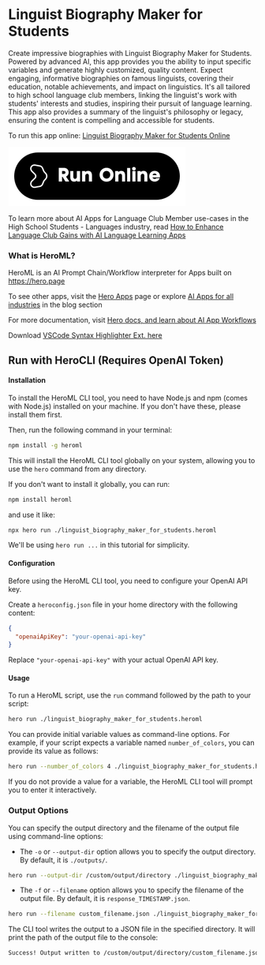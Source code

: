 # Linguist Biography Maker for Students

Create impressive biographies with Linguist Biography Maker for Students. Powered by advanced AI, this app provides you the ability to input specific variables and generate highly customized, quality content. Expect engaging, informative biographies on famous linguists, covering their education, notable achievements, and impact on linguistics. It's all tailored to high school language club members, linking the linguist's work with students' interests and studies, inspiring their pursuit of language learning. This app also provides a summary of the linguist's philosophy or legacy, ensuring the content is compelling and accessible for students.

To run this app online: [Linguist Biography Maker for Students Online](https://hero.page/app/linguist-biography-maker-for-students-inspiring-student-biographies-via-ai/XYpvPxIxJjyOXywUgZlR)

[![Run Linguist Biography Maker for Students Online](/assets/run.svg)](https://hero.page/app/linguist-biography-maker-for-students-inspiring-student-biographies-via-ai/XYpvPxIxJjyOXywUgZlR)

To learn more about AI Apps for Language Club Member use-cases in the High School Students - Languages industry, read [How to Enhance Language Club Gains with AI Language Learning Apps](https://hero.page/blog/ai/high-school-students-languages/how-to-enhance-language-club-gains-with-ai-language-learning-apps/170958)

### What is HeroML?
HeroML is an AI Prompt Chain/Workflow interpreter for Apps built on https://hero.page 

To see other apps, visit the [Hero Apps](https://hero.page/apps) page or explore [AI Apps for all industries](https://hero.page/blog) in the blog section

For more documentation, visit [Hero docs, and learn about AI App Workflows](https://hero.page/tutorials/introduction-to-heroml)

Download [VSCode Syntax Highlighter Ext. here](https://marketplace.visualstudio.com/items?itemName=hero-page.heroml)

## Run with HeroCLI (Requires OpenAI Token)

#### Installation

To install the HeroML CLI tool, you need to have Node.js and npm (comes with Node.js) installed on your machine. If you don't have these, please install them first. 

Then, run the following command in your terminal:

```bash
npm install -g heroml
```

This will install the HeroML CLI tool globally on your system, allowing you to use the `hero` command from any directory.

If you don't want to install it globally, you can run:

```bash
npm install heroml
```

and use it like:

```bash
npx hero run ./linguist_biography_maker_for_students.heroml
```

We'll be using `hero run ...` in this tutorial for simplicity.

#### Configuration

Before using the HeroML CLI tool, you need to configure your OpenAI API key. 

Create a `heroconfig.json` file in your home directory with the following content:

```json
{
  "openaiApiKey": "your-openai-api-key"
}
```

Replace `"your-openai-api-key"` with your actual OpenAI API key.

#### Usage

To run a HeroML script, use the `run` command followed by the path to your script:

```bash
hero run ./linguist_biography_maker_for_students.heroml
```

You can provide initial variable values as command-line options. For example, if your script expects a variable named `number_of_colors`, you can provide its value as follows:

```bash
hero run --number_of_colors 4 ./linguist_biography_maker_for_students.heroml
```

If you do not provide a value for a variable, the HeroML CLI tool will prompt you to enter it interactively.

### Output Options

You can specify the output directory and the filename of the output file using command-line options:

- The `-o` or `--output-dir` option allows you to specify the output directory. By default, it is `./outputs/`.

```bash
hero run --output-dir /custom/output/directory ./linguist_biography_maker_for_students.heroml
```

- The `-f` or `--filename` option allows you to specify the filename of the output file. By default, it is `response_TIMESTAMP.json`.

```bash
hero run --filename custom_filename.json ./linguist_biography_maker_for_students.heroml
```

The CLI tool writes the output to a JSON file in the specified directory. It will print the path of the output file to the console:

```bash
Success! Output written to /custom/output/directory/custom_filename.json
```

